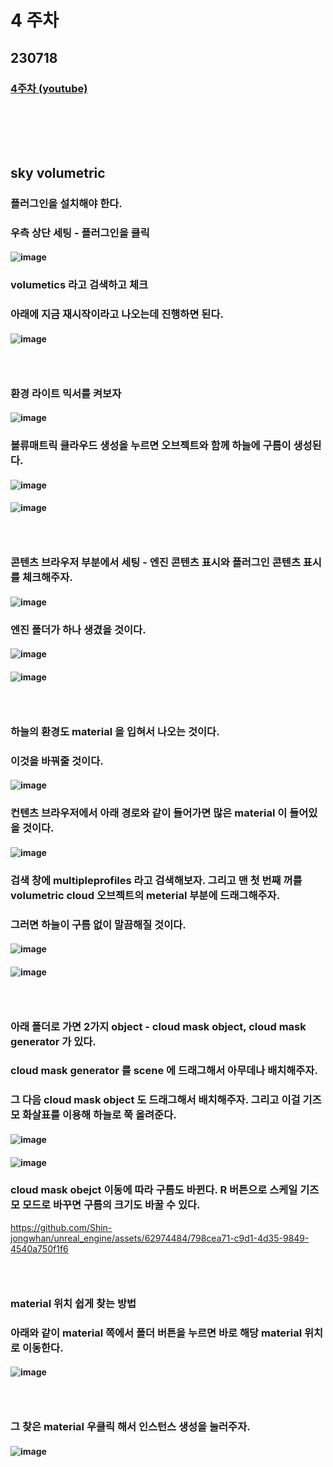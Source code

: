 # 4 주차
## 230718
### [4주차 (youtube)](https://www.youtube.com/watch?v=MB3_OnK8opc&t=2s)
### <br/><br/><br/>

## sky volumetric
### 플러그인을 설치해야 한다.
### 우측 상단 세팅 - 플러그인을 클릭
#### ![image](https://github.com/Shin-jongwhan/unreal_engine/assets/62974484/1648091c-42b4-46b3-a75a-60fe214d223c)
### volumetics 라고 검색하고 체크
### 아래에 지금 재시작이라고 나오는데 진행하면 된다.
#### ![image](https://github.com/Shin-jongwhan/unreal_engine/assets/62974484/e6a5f37f-dc86-4fa4-8b7f-dc97353811c1)
### <br/>

### 환경 라이트 믹서를 켜보자
#### ![image](https://github.com/Shin-jongwhan/unreal_engine/assets/62974484/b1a1f734-a391-4bc5-9d62-1ade3a43d74d)
### 볼류매트릭 클라우드 생성을 누르면 오브젝트와 함께 하늘에 구름이 생성된다.
#### ![image](https://github.com/Shin-jongwhan/unreal_engine/assets/62974484/1bed2933-ea27-449e-95bf-8ba1018d762b)
#### ![image](https://github.com/Shin-jongwhan/unreal_engine/assets/62974484/9d8669c1-3285-4f59-9a3f-54fd99b1470e)
### <br/>

### 콘텐츠 브라우저 부분에서 세팅 - 엔진 콘텐츠 표시와 플러그인 콘텐츠 표시를 체크해주자.
#### ![image](https://github.com/Shin-jongwhan/unreal_engine/assets/62974484/1f1f2000-0880-4ac0-8713-71b5cac62682)
### 엔진 폴더가 하나 생겼을 것이다.
#### ![image](https://github.com/Shin-jongwhan/unreal_engine/assets/62974484/b6d22ed0-d2d5-45bb-a0fc-0027bf7a7ff2)
#### ![image](https://github.com/Shin-jongwhan/unreal_engine/assets/62974484/e6bf5bc7-2079-4f22-a3ee-437d5da79f30)
### <br/>

### 하늘의 환경도 material 을 입혀서 나오는 것이다.
### 이것을 바꿔줄 것이다.
#### ![image](https://github.com/Shin-jongwhan/unreal_engine/assets/62974484/e62edee4-f03a-47f7-8a3a-f094a9839ee2)
### 컨텐츠 브라우저에서 아래 경로와 같이 들어가면 많은 material 이 들어있을 것이다.
#### ![image](https://github.com/Shin-jongwhan/unreal_engine/assets/62974484/7c3dc8a2-a658-4468-b6f2-2bab8f62fb7b)
### 검색 창에 multipleprofiles 라고 검색해보자. 그리고 맨 첫 번째 꺼를 volumetric cloud 오브젝트의 meterial 부분에 드래그해주자.
### 그러면 하늘이 구름 없이 말끔해질 것이다.
#### ![image](https://github.com/Shin-jongwhan/unreal_engine/assets/62974484/713867c1-7348-4b4d-9a6d-2e4a5ffdf7bc)
#### ![image](https://github.com/Shin-jongwhan/unreal_engine/assets/62974484/27549a13-b7e6-4475-ad3d-f4bdf079580e)
### <br/>

### 아래 폴더로 가면 2가지 object - cloud mask object, cloud mask generator 가 있다.
### cloud mask generator 를 scene 에 드래그해서 아무데나 배치해주자.
### 그 다음 cloud mask object 도 드래그해서 배치해주자. 그리고 이걸 기즈모 화살표를 이용해 하늘로 쭉 올려준다.
#### ![image](https://github.com/Shin-jongwhan/unreal_engine/assets/62974484/5180e834-f05a-4d3e-a87f-6fe6dac81b23)
#### ![image](https://github.com/Shin-jongwhan/unreal_engine/assets/62974484/0b89ea0c-c7d7-41ec-bd14-d543700f42e8)
### cloud mask obejct 이동에 따라 구름도 바뀐다. R 버튼으로 스케일 기즈모 모드로 바꾸면 구름의 크기도 바꿀 수 있다.

https://github.com/Shin-jongwhan/unreal_engine/assets/62974484/798cea71-c9d1-4d35-9849-4540a750f1f6
### <br/>

### material 위치 쉽게 찾는 방법
### 아래와 같이 material 쪽에서 폴더 버튼을 누르면 바로 해당 material 위치로 이동한다.
#### ![image](https://github.com/Shin-jongwhan/unreal_engine/assets/62974484/7f316c6b-5ace-4e3b-84ab-a8281a9f76d5)
### <br/>

### 그 찾은 material 우클릭 해서 인스턴스 생성을 눌러주자.
#### ![image](https://github.com/Shin-jongwhan/unreal_engine/assets/62974484/bd252919-afe2-4bd4-a661-9484c64d73dc)


